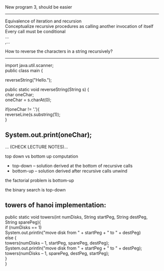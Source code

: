 New program 3, should be easier
 
-------------------------------------------------------------------------------------------------------------------------------
 
Equivalence of iteration and recursion  
Conceptualize recursive procedures as calling another invocation of itself  
Every call must be conditional  
…  
,…
 
How to reverse the characters in a string recursively?
 
-------------------------------------------------------------------  
import java.util.scanner;  
public class main {
 
reverseString("Hello.");
 
public static void reverseString(String s) {  
char oneChar;  
oneChar = s.charAt(0);
 
if(oneChar != '.'){  
reverseLine(s.substring(1));  
}
 
System.out.print(oneChar);  
---------------------------------------------------------------------
 
… (CHECK LECTURE NOTES)…
 
top down vs bottom up computation

- top-down – solution derived at the bottom of recursive calls
- bottom-up – solution derived after recursive calls unwind
 
the factorial problem is bottom-up
 
the binary search is top-down
 
towers of hanoi implementation:  
----------------------------------------------------------------------------  
public static void towers(int numDisks, String startPeg, String destPeg, String sparePeg){  
if (numDisks == 1)  
System.out.println("move disk from " + startPeg + " to " + destPeg)  
else {  
towers(numDisks – 1, startPeg, sparePeg, destPeg);  
System.out.println("move disk from " + startPeg + " to " + destPeg);  
towers(numDisks – 1, sparePeg, destPeg, startPeg);  
}  
}